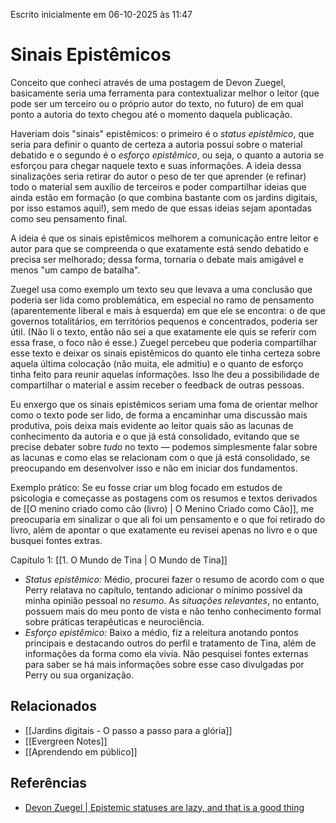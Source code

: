 Escrito inicialmente em 06-10-2025 às 11:47
# Sinais Epistêmicos

Conceito que conheci através de uma postagem de Devon Zuegel, basicamente seria uma ferramenta para contextualizar melhor o leitor (que pode ser um terceiro ou o próprio autor do texto, no futuro) de em qual ponto a autoria do texto chegou até o momento daquela publicação.

Haveriam dois "sinais" epistêmicos: o primeiro é o *status epistêmico*, que seria para definir o quanto de certeza a autoria possui sobre o material debatido e o segundo é o *esforço epistêmico*, ou seja, o quanto a autoria se esforçou para chegar naquele texto e suas informações. A ideia dessa sinalizações seria retirar do autor o peso de ter que aprender (e refinar) todo o material sem auxílio de terceiros e poder compartilhar ideias que ainda estão em formação (o que combina bastante com os jardins digitais, por isso estamos aqui!), sem medo de que essas ideias sejam apontadas como seu pensamento final.

A ideia é que os sinais epistêmicos melhorem a comunicação entre leitor e autor para que se compreenda o que exatamente está sendo debatido e precisa ser melhorado; dessa forma, tornaria o debate mais amigável e menos "um campo de batalha". 

Zuegel usa como exemplo um texto seu que levava a uma conclusão que poderia ser lida como problemática, em especial no ramo de pensamento (aparentemente liberal e mais à esquerda) em que ele se encontra: o de que governos totalitários, em territórios pequenos e concentrados, poderia ser útil. (Não li o texto, então não sei a que exatamente ele quis se referir com essa frase, o foco não é esse.) Zuegel percebeu que poderia compartilhar esse texto e deixar os sinais epistêmicos do quanto ele tinha certeza sobre aquela última colocação (não muita, ele admitiu) e o quanto de esforço tinha feito para reunir aquelas informações. Isso lhe deu a possibilidade de compartilhar o material e assim receber o feedback de outras pessoas. 

Eu enxergo que os sinais epistêmicos seriam uma foma de orientar melhor como o texto pode ser lido, de forma a encaminhar uma discussão mais produtiva, pois deixa mais evidente ao leitor quais são as lacunas de conhecimento da autoria e o que já está consolidado, evitando que se precise debater sobre *tudo* no texto — podemos simplesmente falar sobre as lacunas e como elas se relacionam com o que já está consolidado, se preocupando em desenvolver isso e não em iniciar dos fundamentos.

Exemplo prático:
Se eu fosse criar um blog focado em estudos de psicologia e começasse as postagens com os resumos e textos derivados de [[O menino criado como cão (livro) | O Menino Criado como Cão]], me preocuparia em sinalizar o que ali foi um pensamento e o que foi retirado do livro, além de apontar o que exatamente eu revisei apenas no livro e o que busquei fontes extras.

Capítulo 1: [[1. O Mundo de Tina | O Mundo de Tina]]
- *Status epistêmico:* Médio, procurei fazer o resumo de acordo com o que Perry relatava no capítulo, tentando adicionar o mínimo possível da minha opinião pessoal no *resumo*. As *situações relevantes*, no entanto, possuem mais do meu ponto de vista e não tenho conhecimento formal sobre práticas terapêuticas e neurociência.
- *Esforço epistêmico:* Baixo a médio, fiz a releitura anotando pontos principais e destacando outros do perfil e tratamento de Tina, além de informações da forma como ela vivia. Não pesquisei fontes externas para saber se há mais informações sobre esse caso divulgadas por Perry ou sua organização.

## Relacionados

- [[Jardins digitais - O passo a passo para a glória]] 
- [[Evergreen Notes]] 
- [[Aprendendo em público]]
## Referências

- [Devon Zuegel | Epistemic statuses are lazy, and that is a good thing](https://devonzuegel.com/post/epistemic-statuses-are-lazy-and-that-is-a-good-thing) 